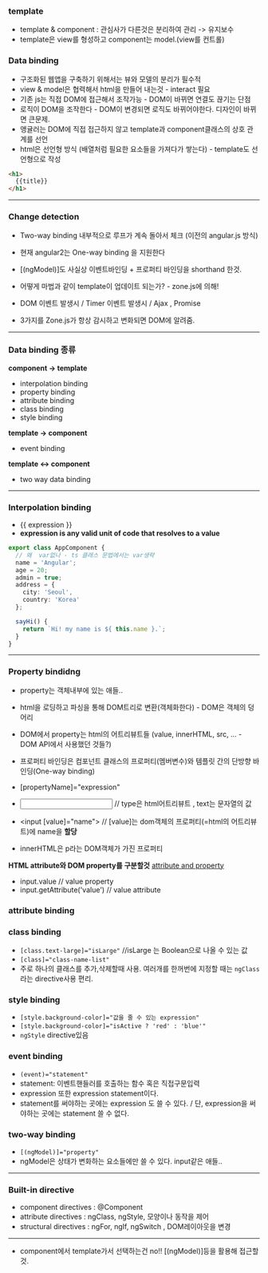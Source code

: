 ### template

- template & component : 관심사가 다른것은 분리하여 관리 -> 유지보수
- template은 view를 형성하고 component는 model.(view를 컨트롤)


### Data binding

- 구조화된 웹앱을 구축하기 위해서는 뷰와 모델의 분리가 필수적
- view & model은 협력해서 html을 만들어 내는것 - interact 필요
- 기존 js는 직접 DOM에 접근해서 조작가능 - DOM이 바뀌면 연결도 끊기는 단점
- 로직이 DOM을 조작한다 - DOM이 변경되면 로직도 바뀌어야한다. 디자인이 바뀌면 큰문제.
- 앵귤러는 DOM에 직접 접근하지 않고 template과 component클래스의 상호 관계를 선언
- html은 선언형 방식 (배열처럼 필요한 요소들을 가져다가 쌓는다) - template도 선언형으로 작성

```html
<h1>
  {{title}}
</h1>
```

---

### Change detection

- Two-way binding 내부적으로 루프가 계속 돌아서 체크 (이전의 angular.js 방식)
- 현재 angular2는 One-way binding 을 지원한다
- [(ngModel)]도 사실상 이벤트바인딩 + 프로퍼티 바인딩을 shorthand 한것.


- 어떻게 마법과 같이 template이 업데이트 되는가? - zone.js에 의해!
- DOM 이벤트 발생시 / Timer 이벤트 발생시 / Ajax , Promise
- 3가지를 Zone.js가 항상 감시하고 변화되면 DOM에 알려줌.

---

### Data binding 종류

**component -> template**
- interpolation binding
- property binding
- attribute binding
- class binding
- style binding

**template -> component**
- event binding

**template <-> component**
- two way data binding

---

### Interpolation binding
- {{ expression }}
- **expression is any valid unit of code that resolves to a value**

```ts
export class AppComponent {
  // 왜  var없나 - ts 클래스 문법에서는 var생략
  name = 'Angular';
  age = 20;
  admin = true;
  address = {
    city: 'Seoul',
    country: 'Korea'
  };

  sayHi() {
    return `Hi! my name is ${ this.name }.`;
  }
}
```

---

### Property bindidng

- property는 객체내부에 있는 애들..
- html을 로딩하고 파싱을 통해 DOM트리로 변환(객체화한다) - DOM은 객체의 덩어리
- DOM에서 property는 html의 어트리뷰트들 (value, innerHTML, src, ... - DOM API에서 사용했던 것들?)

- 프로퍼티 바인딩은 컴포넌트 클래스의 프로퍼티(멤버변수)와 템플릿 간의 단방향 바인딩(One-way binding)
- [propertyName]="expression"
- <input type="text"> // type은 html어트리뷰트 , text는 문자열의 값
- <input [value]="name"> // [value]는 dom객체의 프로퍼티(=html의 어트리뷰트)에 name을 **할당**

- <p [innerHTML]="contents"></p> innerHTML은 p라는 DOM객체가 가진 프로퍼티

**HTML attribute와 DOM property를 구분할것**
[attribute and property](https://stackoverflow.com/questions/6003819/what-is-the-difference-between-properties-and-attributes-in-html)
- input.value  // value property
- input.getAttribute('value') // value attribute


### attribute binding


### class binding
- `[class.text-large]="isLarge"` //isLarge 는 Boolean으로 나올 수 있는 값
- `[class]="class-name-list"`
- 주로 하나의 클래스를 추가,삭제할때 사용. 여러개를 한꺼번에 지정할 때는 `ngClass`라는 directive사용 편리.

### style binding
- `[style.background-color]="값을 줄 수 있는 expression"`
- `[style.background-color]="isActive ? 'red' : 'blue'"`
- `ngStyle` directive있음

### event binding
- `(event)="statement"`
- statement: 이벤트핸들러를 호출하는 함수 혹은 직접구문입력
- expression 또한 expression statement이다.
- statement를 써야하는 곳에는 expression 도 쓸 수 있다. / 단, expression을 써야하는 곳에는 statement 쓸 수 없다.

### two-way binding
- `[(ngModel)]="property"` 
- ngModel은 상태가 변화하는 요소들에만 쓸 수 있다. input같은 애들..

 
 ---

 ### Built-in directive
 - component directives : @Component
 - attribute directives : ngClass, ngStyle, 모양이나 동작을 제어
 - structural directives : ngFor, ngIf, ngSwitch , DOM레이아웃을 변경


---

- component에서 template가서 선택하는건 no!! [(ngModel)]등을 활용해 접근할것.

